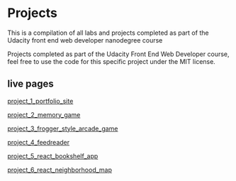 # Projects

This is a compilation of all labs and projects completed as part of the Udacity front end web developer nanodegree course

Projects completed as part of the Udacity Front End Web Developer course, feel free to use the code for this specific project under the MIT license.


## live pages

[project_1_portfolio_site](https://3noki.github.io/udacity_front_end_web_developer/project_1_portfolio_site/index.html)

[project_2_memory_game](https://3noki.github.io/udacity_front_end_web_developer/project_2_memory_game/index.html)

[project_3_frogger_style_arcade_game](https://3noki.github.io/udacity_front_end_web_developer/project_3_frogger_style_arcade_game/index.html)

[project_4_feedreader](http://the-black-mink.surge.sh/)

[project_5_react_bookshelf_app](https://github.com/3noki/project_5_react_bookshelf_app)

[project_6_react_neighborhood_map](http://confused-sand.surge.sh/)




